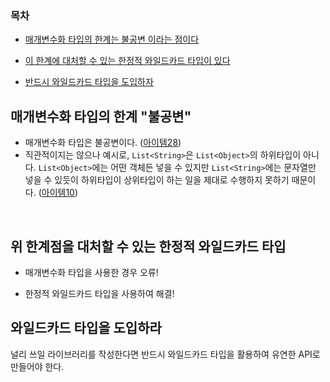 ### 목차
- [매개변수화 타입의 한계는 불공변 이라는 점이다](#매개변수화-타입의-한계-불공변)
- [이 한계에 대처할 수 있는 한정적 와일드카드 타입이 있다](#위-한계점을-대처할-수-있는-한정적-와일드카드-타입)

- [반드시 와일드카드 타입을 도입하자](#와일드카드-타입을-도입하라)

## 매개변수화 타입의 한계 "불공변"
- 매개변수화 타입은 불공변이다. ([아이템28](../Chapter%2005.%20%EC%A0%9C%EB%84%A4%EB%A6%AD/Item%2028.%20%EB%B0%B0%EC%97%B4%EB%B3%B4%EB%8B%A4%EB%8A%94%20%EB%A6%AC%EC%8A%A4%ED%8A%B8%EB%A5%BC%20%EC%82%AC%EC%9A%A9%ED%95%98%EB%9D%BC.md))
- 직관적이지는 않으나 예시로, `List<String>`은 `List<Object>`의 하위타입이 아니다. `List<Object>`에는 어떤 객체든 넣을 수 있지만 `List<String>`에는 문자열만 넣을 수 있듯이 하위타입이 상위타입이 하는 일을 제대로 수행하지 못하기 때문이다. ([아이템10]())

<br>

## 위 한계점을 대처할 수 있는 한정적 와일드카드 타입
- 매개변수화 타입을 사용한 경우 오류!

- 한정적 와일드카드 타입을 사용하여 해결!


## 와일드카드 타입을 도입하라
널리 쓰일 라이브러리를 작성한다면 반드시 와일드카드 타입을 활용하여 유연한 API로 만들어야 한다.
